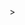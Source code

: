 <!DOCTYPE html>
   <html Lang="en">
</head>
   <meta charset="UTF-8">
    <meta name="viewporet" content="width=device-widh, inital-scale=1.0">
    <title>Solar system</title>
    <link rel="stylesheet" href="solar_system.css">
</head>
<boady></boady>
<div class="container"></div>
    <div class="sun"></div>>
       <div class="earth"></div>
             <div class="moon"></div>
         </div>
    </div>
</boady>
</html>
